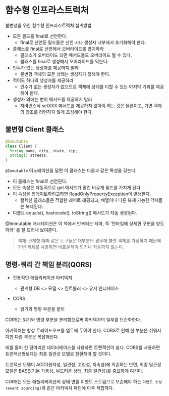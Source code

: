 # 함수형 인프라스트럭처

불변성을 위한 함수형 인프라스트럭처 설계방법

- 모든 필드를 final로 선언한다.
  - final로 선언된 필드들은 선언 시나 생성자 내부에서 초기화해야 한다.
- 클래스를 final로 선언해서 오버라이드를 방지하라
  - 클래스가 오버라이드 되면 메서드들도 오버라이드 될 수 있다.
  - 클래스를 final로 생성해서 오버라이드를 막는다.
- 인수가 없는 생성자를 제공하지 말라
  - 불변형 객체의 모든 상태는 생성자가 정해야 한다.
- 적어도 하나의 생성자를 제공하라
  - 인수가 없는 생성자가 없으므로 객체에 상태를 더할 수 있는 마지막 기회를 제공해야 한다.
- 생성자 외에는 변이 메서드를 제공하지 말라
  - 자바빈스식 setXXX 메서드를 제공하지 않아야 하는 것은 물론이고, 가변 객체의 참조를 리턴하지 않게 조심해야 한다.
  
## 불변형 Client 클래스

```java
@Immutable
class Client {
  String name, city, state, zip;
  String[] streets;
}
```

`@Immutable` 어노테이션을 달면 이 클래스는 다음과 같은 특성을 갖는다.

- 이 클래스는 final로 선언된다.
- 모든 속성은 자동적으로 get 메서드가 딸린 비공개 필드를 가지게 된다.
- 이 속성을 업데이트하려고하면 ReadOnlyPropertyException이 발생한다.
  - 컬렉션 클래스들은 적합한 래퍼로 래핑되고, 배열이나 다른 복제 가능한 객체들은 복제된다.
- 디폴트 equals(), hashcode(), toString() 메서드가 자동 생성된다.

@Immutable 애너테이션은 이 책에서 반복되는 테마, 즉 '런타임에 상세한 구현을 양도하라' 를 잘 드러내 보여준다.

> 객체-관계형 매퍼 같은 도구들은 대부분의 경우에 불변 객체를 가정하기 때문에 가변 객체를 사용하면 비효울적이 되거나 작동하지 않는다.

## 명령-쿼리 간 책임 분리(QORS)

- 전통적인 애플리케이션 아키텍처
  - 관계형 DB <> 모델 <> 컨트롤러 <> 유저 인터페이스

- CORS
  - 읽기와 명령 부분을 분리
  
CORS는 읽기와 명령 부분을 분리함으로써 아키텍처의 일부를 단순화한다.

아키텍처는 항상 트레이드오프를 염두에 두어야 한다. CORS로 인해 한 부분은 쉬워지지만 다른 부분은 복잡해진다.

예를 들어 한 덩어리인 데이터베이스를 사용하면 트랜잭션이 쉽다. CORS를 사용하면 트랜잭션형보다는 최종 일관성 모델로 전환해야 할 것이다.

트랜잭션 모델이 ACID(원자성, 일관성, 고립성, 지속성)에 의존하는 반면, 최종 일관성 모델은 BASE(기본 가용성, 부드러운 상태, 최종 일관성)를 
중요하게 여긴다.

CORS는 모든 애플리케이션의 상태 변를 이벤트 스트림으로 보존해야 하는 `이벤트 소싱(event sourcing)`과 같은 아키텍처 패턴에 아주 적합하다.
